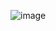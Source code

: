 ![image](https://user-images.githubusercontent.com/106072502/181804299-6e5d2d5e-efec-4241-ac05-a9c8ad3844d4.png)
